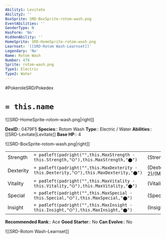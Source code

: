 ```yaml
---
Ability1: Levitate
Ability2: ''
BoxSprite: SRD-BoxSprite-rotom-wash.png
EventAbilities: ''
GenderType: N
HasForm: 'No'
HiddenAbility: ''
HomeSprite: SRD-HomeSprite-rotom-wash.png
Learnset: '[[SRD-Rotom Wash-Learnset]]'
Legendary: 'No'
Name: Rotom Wash
Number: 479
Sprite: rotom-wash.png
Type1: Electric
Type2: Water
---
```


#PokeroleSRD/Pokedex

# `= this.name`

![[SRD-HomeSprite-rotom-wash.png|right]]

**DexID**:: 0479F5
**Species**:: Rotom Wash
**Type**:: Electric / Water
**Abilities**:: [[SRD-Levitate|Levitate]]
**Base HP**:: 4

![[SRD-BoxSprite-rotom-wash.png|right]]

|           |                                                                                        |                                          |
| --------- | -------------------------------------------------------------------------------------- | ---------------------------------------- |
| Strength  | `= padleft(padright("",this.MaxStrength - this.Strength,"⭘"),this.MaxStrength,"⬤")`    | (Strength::2)/(MaxStrength::4)   |
| Dexterity | `= padleft(padright("",this.MaxDexterity - this.Dexterity,"⭘"),this.MaxDexterity,"⬤")` | (Dexterity:: 2)/(MaxDexterity::5) |
| Vitality  | `= padleft(padright("",this.MaxVitality - this.Vitality,"⭘"),this.MaxVitality,"⬤")`    | (Vitality::3)/(MaxVitality::6)   |
| Special   | `= padleft(padright("",this.MaxSpecial - this.Special,"⭘"),this.MaxSpecial,"⬤")`       | (Special::3)/(MaxSpecial::6)     |
| Insight   | `= padleft(padright("",this.MaxInsight - this.Insight,"⭘"),this.MaxInsight,"⬤")`       | (Insight::3)/(MaxInsight::6)     |

**Recommended Rank**:: Ace
**Good Starter**:: No
**Can Evolve**:: No

![[SRD-Rotom Wash-Learnset]]